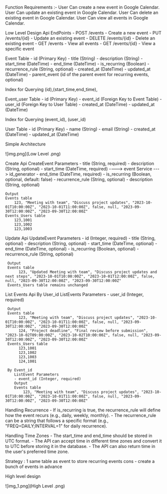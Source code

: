 Function Requirements :-
    User Can create a new event in Google Calendar.
    User Can update an existing event in Google Calendar.
    User Can delete an existing event in Google Calendar.
    User Can view all events in Google Calendar.

Low Level Design
   Api EndPoints
    - POST /events - Create a new event
    - PUT /events/{id} - Update an existing event
    - DELETE /events/{id} - Delete an existing event
    - GET /events - View all events
    - GET /events/{id} - View a specific event

Event Table
    - id (Primary Key)
    - title (String)
    - description (String)
    - start_time (DateTime)
    - end_time (DateTime)
    - is_recurring (Boolean)
    - recurrence_rule (String, optional)
    - created_at (DateTime)
    - updated_at (DateTime)
    - parent_event (id of the parent event for recurring events, optional)

Index for Querying
(id),(start_time,end_time),

Event_user Table
    - id (Primary Key)
    - event_id (Foreign Key to Event Table)
    - user_id (Foreign Key to User Table)
    - created_at (DateTime)
    - updated_at (DateTime)

Index for Querying
(event_id), (user_id)

 User Table
    - id (Primary Key)
    - name (String)
    - email (String)
    - created_at (DateTime)
    - updated_at (DateTime)


Simple Architecture

![img.png](Low Level .png)

Create Api
   CreateEvent Parameters
    - title (String, required)
    - description (String, optional)
    - start_time (DateTime, required)          ---->  event Service  ---> id_generator
    - end_time (DateTime, required)
    - is_recurring (Boolean, optional, default: false)
    - recurrence_rule (String, optional)
    - description (String, optional)
    
    Output
    Events table 
        123, "Meeting with team", "Discuss project updates", "2023-10-01T10:00:00Z", "2023-10-01T11:00:00Z", false, null, "2023-09-30T12:00:00Z", "2023-09-30T12:00:00Z"
    Events_Users table 
        123,1001
        123,1002
        123,1003

Update Api
    UpdateEvent Parameters
     - id (Integer, required)
     - title (String, optional)
     - description (String, optional)
     - start_time (DateTime, optional)
     - end_time (DateTime, optional)
     - is_recurring (Boolean, optional)
     - recurrence_rule (String, optional)
    
     Output
     Events table 
          123, "Updated Meeting with team", "Discuss project updates and next steps", "2023-10-01T10:00:00Z", "2023-10-01T12:00:00Z", false, null, "2023-09-30T12:00:00Z", "2023-09-30T12:00:00Z"
     Events_Users table remains unchanged

List Events Api 
    By User_id
     ListEvents Parameters
     - user_id (Integer, required)
    
     Output
     Events table 
          123, "Meeting with team", "Discuss project updates", "2023-10-01T10:00:00Z", "2023-10-01T11:00:00Z", false, null, "2023-09-30T12:00:00Z", "2023-09-30T12:00:00Z"
          124, "Project deadline", "Final review before submission", "2023-10-02T09:00:00Z", "2023-10-02T10:00:00Z", false, null, "2023-09-30T12:00:00Z", "2023-09-30T12:00:00Z"
     Events_Users table 
          123,1001
          123,1002
          123,1003
          124,1001
    
     By Event_id
        ListEvent Parameters
        - event_id (Integer, required)
        Output
        Events table 
            123, "Meeting with team", "Discuss project updates", "2023-10-01T10:00:00Z", "2023-10-01T11:00:00Z", false, null, "2023-09-30T12:00:00Z", "2023-09-30T12:00:00Z"    
    
    
Handling Recurrence
    - If is_recurring is true, the recurrence_rule will define how the event recurs (e.g., daily, weekly, monthly).
    - The recurrence_rule can be a string that follows a specific format (e.g., "FREQ=DAILY;INTERVAL=1" for daily recurrence).

Handling Time Zones
    - The start_time and end_time should be stored in UTC format.
    - The API can accept time in different time zones and convert it to UTC before storing it in the database.
    - The API can also return time in the user's preferred time zone.

Strategy : 1  same table as event to store recurring events
    cons - create a bunch of events in advance
    
    

High level design

![img_1.png](High Level .png)

 

